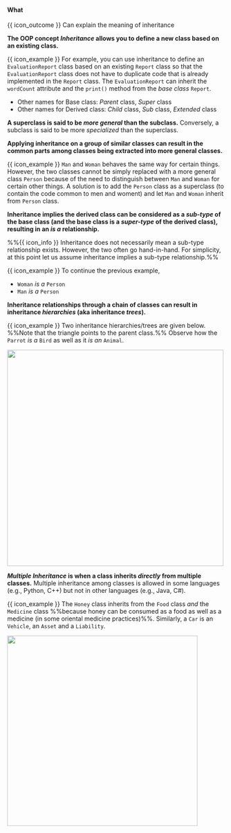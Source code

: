 <div id="title">

#### What

</div>

<span id="prereqs"></span>

<span id="outcomes">{{ icon_outcome }} Can explain the meaning of inheritance</span>

<div id="body">

**The OOP concept _Inheritance_ allows you to define a new class based on an existing class.** 

<tip-box>

{{ icon_example }} For example, you can use inheritance to define an `EvaluationReport` class based on an existing `Report` class so that the `EvaluationReport` class does not have to duplicate code that is already implemented in the `Report` class. The `EvaluationReport` can inherit the `wordCount` attribute and the `print()` method from the _base class_ `Report`.

</tip-box>

* Other names for Base class: _Parent_ class, _Super_ class
* Other names for Derived class: _Child_ class, _Sub_ class, _Extended_ class

**A superclass is said to be _more general_ than the subclass.** Conversely, a subclass is said to be more _specialized_ than the superclass.

**Applying inheritance on a group of similar classes can result in the common parts among classes being extracted into more general classes.** 

<tip-box>

{{ icon_example }} `Man` and `Woman` behaves the same way for certain things. However, the two classes cannot be simply replaced with a more general class `Person` because of the need to distinguish between `Man` and `Woman` for certain other things. A solution is to add the `Person` class as a superclass (to contain the code common to men and woment) and let `Man` and `Woman` inherit from `Person` class.

</tip-box>

**Inheritance implies the derived class can be considered as a _sub-type_ of the base class (and the base class is a _super-type_ of the derived class), resulting in an _is a_ relationship.**  

%%{{ icon_info }} Inheritance does not necessarily mean a sub-type relationship exists. However, the two often go hand-in-hand. For simplicity, at this point let us assume inheritance implies a sub-type relationship.%%

<tip-box>

{{ icon_example }} To continue the previous example,
* `Woman` _is a_ `Person` 
* `Man` _is a_ `Person`

</tip-box>

**Inheritance relationships through a chain of classes can result in inheritance _hierarchies_ (aka inheritance _trees_).**


<tip-box>

{{ icon_example }} Two inheritance hierarchies/trees are given below. %%Note that the triangle points to the parent class.%% Observe how the `Parrot` _is a_ `Bird` as well as it _is an_ `Animal`.

<img src="{{baseUrl}}/oop/inheritance/what/images/inheritanceTreesExamples.png" width="500" />
<p/>

</tip-box>

**_Multiple Inheritance_ is when a class inherits _directly_ from multiple classes.** Multiple inheritance among classes is allowed in some languages (e.g., Python, C++) but not in other languages (e.g., Java, C#).

<tip-box>

{{ icon_example }} The `Honey` class inherits from the `Food` class _and_ the `Medicine` class %%because honey can be consumed as a food as well as a medicine (in some oriental medicine practices)%%. Similarly, a `Car` is an `Vehicle`, an `Asset` and a `Liability`.

<img src="{{baseUrl}}/oop/inheritance/what/images/multipleInheritanceExamples.png" width="440" />

</tip-box>


</div>

<div id="extras">
 <include src="exercises.md" />
</div>